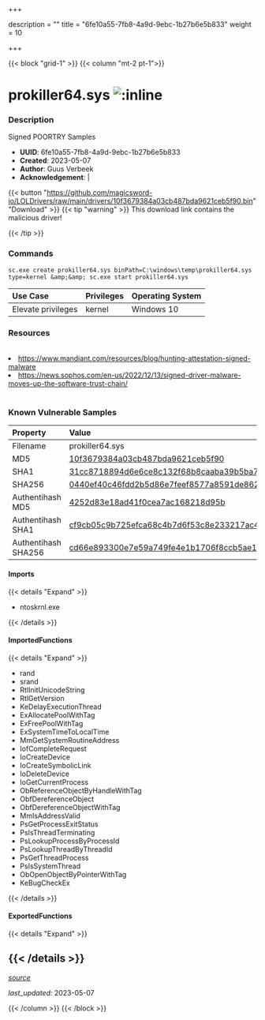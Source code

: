 +++

description = ""
title = "6fe10a55-7fb8-4a9d-9ebc-1b27b6e5b833"
weight = 10

+++


{{< block "grid-1" >}}
{{< column "mt-2 pt-1">}}


# prokiller64.sys ![:inline](/images/twitter_verified.png) 


### Description

Signed POORTRY Samples
- **UUID**: 6fe10a55-7fb8-4a9d-9ebc-1b27b6e5b833
- **Created**: 2023-05-07
- **Author**: Guus Verbeek
- **Acknowledgement**:  | [](https://twitter.com/)

{{< button "https://github.com/magicsword-io/LOLDrivers/raw/main/drivers/10f3679384a03cb487bda9621ceb5f90.bin" "Download" >}}
{{< tip "warning" >}}
This download link contains the malicious driver!

{{< /tip >}}

### Commands

```
sc.exe create prokiller64.sys binPath=C:\windows\temp\prokiller64.sys type=kernel &amp;&amp; sc.exe start prokiller64.sys
```

| Use Case | Privileges | Operating System | 
|:---- | ---- | ---- |
| Elevate privileges | kernel | Windows 10 |

### Resources
<br>
<li><a href="https://www.mandiant.com/resources/blog/hunting-attestation-signed-malware">https://www.mandiant.com/resources/blog/hunting-attestation-signed-malware</a></li>
<li><a href="https://news.sophos.com/en-us/2022/12/13/signed-driver-malware-moves-up-the-software-trust-chain/">https://news.sophos.com/en-us/2022/12/13/signed-driver-malware-moves-up-the-software-trust-chain/</a></li>
<br>

### Known Vulnerable Samples

| Property           | Value |
|:-------------------|:------|
| Filename           | prokiller64.sys |
| MD5                | [10f3679384a03cb487bda9621ceb5f90](https://www.virustotal.com/gui/file/10f3679384a03cb487bda9621ceb5f90) |
| SHA1               | [31cc8718894d6e6ce8c132f68b8caaba39b5ba7a](https://www.virustotal.com/gui/file/31cc8718894d6e6ce8c132f68b8caaba39b5ba7a) |
| SHA256             | [0440ef40c46fdd2b5d86e7feef8577a8591de862cfd7928cdbcc8f47b8fa3ffc](https://www.virustotal.com/gui/file/0440ef40c46fdd2b5d86e7feef8577a8591de862cfd7928cdbcc8f47b8fa3ffc) |
| Authentihash MD5   | [4252d83e18ad41f0cea7ac168218d95b](https://www.virustotal.com/gui/search/authentihash%253A4252d83e18ad41f0cea7ac168218d95b) |
| Authentihash SHA1  | [cf9cb05c9b725efca68c4b7d6f53c8e233217ac4](https://www.virustotal.com/gui/search/authentihash%253Acf9cb05c9b725efca68c4b7d6f53c8e233217ac4) |
| Authentihash SHA256| [cd66e893300e7e59a749fe4e1b1706f8ccb5ae140254def9f5a614648e2da36f](https://www.virustotal.com/gui/search/authentihash%253Acd66e893300e7e59a749fe4e1b1706f8ccb5ae140254def9f5a614648e2da36f) |


#### Imports
{{< details "Expand" >}}
* ntoskrnl.exe

{{< /details >}}
#### ImportedFunctions
{{< details "Expand" >}}
* rand
* srand
* RtlInitUnicodeString
* RtlGetVersion
* KeDelayExecutionThread
* ExAllocatePoolWithTag
* ExFreePoolWithTag
* ExSystemTimeToLocalTime
* MmGetSystemRoutineAddress
* IofCompleteRequest
* IoCreateDevice
* IoCreateSymbolicLink
* IoDeleteDevice
* IoGetCurrentProcess
* ObReferenceObjectByHandleWithTag
* ObfDereferenceObject
* ObfDereferenceObjectWithTag
* MmIsAddressValid
* PsGetProcessExitStatus
* PsIsThreadTerminating
* PsLookupProcessByProcessId
* PsLookupThreadByThreadId
* PsGetThreadProcess
* PsIsSystemThread
* ObOpenObjectByPointerWithTag
* KeBugCheckEx

{{< /details >}}
#### ExportedFunctions
{{< details "Expand" >}}

{{< /details >}}
-----



[*source*](https://github.com/magicsword-io/LOLDrivers/tree/main/yaml/6fe10a55-7fb8-4a9d-9ebc-1b27b6e5b833.yaml)

*last_updated:* 2023-05-07








{{< /column >}}
{{< /block >}}
